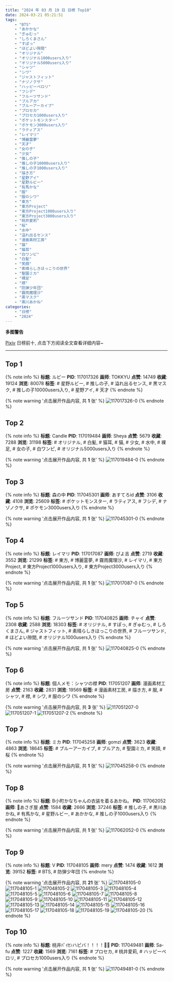 ```yaml
---
title: "2024 年 03 月 19 日 日榜 Top10"
date: 2024-03-21 05:21:51
tags:
    - "BTS"
    - "あかかな"
    - "ぎゅむっ"
    - "しろくまさん"
    - "すぽっ"
    - "ほどよい隙間"
    - "オリジナル"
    - "オリジナル1000users入り"
    - "オリジナル5000users入り"
    - "シャツ"
    - "シワ"
    - "ジャストフィット"
    - "ナゾノクサ"
    - "ハッピーペロリ"
    - "フシデ"
    - "フルーツサンド"
    - "ブルアカ"
    - "ブルーアーカイブ"
    - "プロセカ"
    - "プロセカ1000users入り"
    - "ポケットモンスター"
    - "ポケモン3000users入り"
    - "ラティアス"
    - "レイマリ"
    - "博麗霊夢"
    - "天才"
    - "女の子"
    - "少女"
    - "推しの子"
    - "推しの子10000users入り"
    - "推しの子1000users入り"
    - "描き方"
    - "星野アイ"
    - "星野ルビー"
    - "有馬かな"
    - "服"
    - "服のシワ"
    - "東方"
    - "東方Project"
    - "東方Project1000users入り"
    - "東方Project3000users入り"
    - "桃井愛莉"
    - "桜"
    - "水中"
    - "溢れ出るセンス"
    - "漫画素材工房"
    - "猫"
    - "猫耳"
    - "白ワンピ"
    - "白髪"
    - "笑顔"
    - "素晴らしきほっこりの世界"
    - "聖園ミカ"
    - "裸足"
    - "襟"
    - "防弾少年団"
    - "霧雨魔理沙"
    - "黒マスク"
    - "黒川あかね"
categories:
    - "日榜"
    - "2024"
---
```


<i class="fa fa-triangle-exclamation"></i>**多图警告**<i class="fa fa-triangle-exclamation"></i>

[Pixiv](https://www.pixiv.net/) 日榜前十, 点击下方阅读全文查看详细内容~

<!-- more -->

---

## Top 1

{% note info %}
**标题**: ルビー
**PID**: 117017326 **画师**: TOKKYU
**点赞**: 14749 **收藏**: 19124 **浏览**: 80078
**标签**: # 星野ルビー, # 推しの子, # 溢れ出るセンス, # 黒マスク, # 推しの子10000users入り, # 星野アイ, # 天才
{% endnote %}

{% note warning '点击展开作品内容, 共 **1** 张' %}
![117017326-0](https://i.pixiv.re/img-original/img/2024/03/18/00/02/43/117017326_p0.jpg)
{% endnote %}

## Top 2

{% note info %}
**标题**: Candle
**PID**: 117019484 **画师**: Sheya
**点赞**: 5679 **收藏**: 7288 **浏览**: 31198
**标签**: # オリジナル, # 白髪, # 猫耳, # 猫, # 少女, # 水中, # 裸足, # 女の子, # 白ワンピ, # オリジナル5000users入り
{% endnote %}

{% note warning '点击展开作品内容, 共 **1** 张' %}
![117019484-0](https://i.pixiv.re/img-original/img/2024/03/18/01/07/18/117019484_p0.jpg)
{% endnote %}

## Top 3

{% note info %}
**标题**: 森の中
**PID**: 117045301 **画师**: あすてろid
**点赞**: 3106 **收藏**: 4108 **浏览**: 25609
**标签**: # ポケットモンスター, # ラティアス, # フシデ, # ナゾノクサ, # ポケモン3000users入り
{% endnote %}

{% note warning '点击展开作品内容, 共 **1** 张' %}
![117045301-0](https://i.pixiv.re/img-original/img/2024/03/19/00/00/31/117045301_p0.png)
{% endnote %}

## Top 4

{% note info %}
**标题**: レイマリ
**PID**: 117017087 **画师**: ぴよ吉
**点赞**: 2719 **收藏**: 3552 **浏览**: 21299
**标签**: # 東方, # 博麗霊夢, # 霧雨魔理沙, # レイマリ, # 東方Project, # 東方Project1000users入り, # 東方Project3000users入り
{% endnote %}

{% note warning '点击展开作品内容, 共 **1** 张' %}
![117017087-0](https://i.pixiv.re/img-original/img/2024/03/18/13/20/12/117017087_p0.png)
{% endnote %}

## Top 5

{% note info %}
**标题**: フルーツサンド
**PID**: 117040825 **画师**: チャイ
**点赞**: 2308 **收藏**: 2588 **浏览**: 18303
**标签**: # オリジナル, # すぽっ, # ぎゅむっ, # しろくまさん, # ジャストフィット, # 素晴らしきほっこりの世界, # フルーツサンド, # ほどよい隙間, # オリジナル1000users入り
{% endnote %}

{% note warning '点击展开作品内容, 共 **1** 张' %}
![117040825-0](https://i.pixiv.re/img-original/img/2024/03/18/21/52/03/117040825_p0.png)
{% endnote %}

## Top 6

{% note info %}
**标题**: 個人メモ：シャツの襟
**PID**: 117051207 **画师**: 漫画素材工房
**点赞**: 2163 **收藏**: 2831 **浏览**: 19569
**标签**: # 漫画素材工房, # 描き方, # 服, # シャツ, # 襟, # シワ, # 服のシワ
{% endnote %}

{% note warning '点击展开作品内容, 共 **3** 张' %}
![117051207-0](https://i.pixiv.re/img-original/img/2024/03/19/06/00/09/117051207_p0.jpg)
![117051207-1](https://i.pixiv.re/img-original/img/2024/03/19/06/00/09/117051207_p1.jpg)
![117051207-2](https://i.pixiv.re/img-original/img/2024/03/19/06/00/09/117051207_p2.jpg)
{% endnote %}

## Top 7

{% note info %}
**标题**: ミカ
**PID**: 117045258 **画师**: gomzi
**点赞**: 3623 **收藏**: 4863 **浏览**: 18645
**标签**: # ブルーアーカイブ, # ブルアカ, # 聖園ミカ, # 笑顔, # 桜
{% endnote %}

{% note warning '点击展开作品内容, 共 **1** 张' %}
![117045258-0](https://i.pixiv.re/img-original/img/2024/03/19/00/00/22/117045258_p0.jpg)
{% endnote %}

## Top 8

{% note info %}
**标题**: B小町かなちゃんの衣装を着るあかね。
**PID**: 117062052 **画师**: 🍼あさぎ屋
**点赞**: 1584 **收藏**: 2666 **浏览**: 37246
**标签**: # 推しの子, # 黒川あかね, # 有馬かな, # 星野ルビー, # あかかな, # 推しの子1000users入り
{% endnote %}

{% note warning '点击展开作品内容, 共 **1** 张' %}
![117062052-0](https://i.pixiv.re/img-original/img/2024/03/19/18/11/50/117062052_p0.jpg)
{% endnote %}

## Top 9

{% note info %}
**标题**: V
**PID**: 117048105 **画师**: mery
**点赞**: 1474 **收藏**: 1612 **浏览**: 39152
**标签**: # BTS, # 防弾少年団
{% endnote %}

{% note warning '点击展开作品内容, 共 **21** 张' %}
![117048105-0](https://i.pixiv.re/img-original/img/2024/03/19/01/35/47/117048105_p0.png)
![117048105-1](https://i.pixiv.re/img-original/img/2024/03/19/01/35/47/117048105_p1.png)
![117048105-2](https://i.pixiv.re/img-original/img/2024/03/19/01/35/47/117048105_p2.png)
![117048105-3](https://i.pixiv.re/img-original/img/2024/03/19/01/35/47/117048105_p3.png)
![117048105-4](https://i.pixiv.re/img-original/img/2024/03/19/01/35/47/117048105_p4.png)
![117048105-5](https://i.pixiv.re/img-original/img/2024/03/19/01/35/47/117048105_p5.png)
![117048105-6](https://i.pixiv.re/img-original/img/2024/03/19/01/35/47/117048105_p6.png)
![117048105-7](https://i.pixiv.re/img-original/img/2024/03/19/01/35/47/117048105_p7.png)
![117048105-8](https://i.pixiv.re/img-original/img/2024/03/19/01/35/47/117048105_p8.png)
![117048105-9](https://i.pixiv.re/img-original/img/2024/03/19/01/35/47/117048105_p9.png)
![117048105-10](https://i.pixiv.re/img-original/img/2024/03/19/01/35/47/117048105_p10.png)
![117048105-11](https://i.pixiv.re/img-original/img/2024/03/19/01/35/47/117048105_p11.png)
![117048105-12](https://i.pixiv.re/img-original/img/2024/03/19/01/35/47/117048105_p12.png)
![117048105-13](https://i.pixiv.re/img-original/img/2024/03/19/01/35/47/117048105_p13.png)
![117048105-14](https://i.pixiv.re/img-original/img/2024/03/19/01/35/47/117048105_p14.png)
![117048105-15](https://i.pixiv.re/img-original/img/2024/03/19/01/35/47/117048105_p15.png)
![117048105-16](https://i.pixiv.re/img-original/img/2024/03/19/01/35/47/117048105_p16.png)
![117048105-17](https://i.pixiv.re/img-original/img/2024/03/19/01/35/47/117048105_p17.png)
![117048105-18](https://i.pixiv.re/img-original/img/2024/03/19/01/35/47/117048105_p18.png)
![117048105-19](https://i.pixiv.re/img-original/img/2024/03/19/01/35/47/117048105_p19.png)
![117048105-20](https://i.pixiv.re/img-original/img/2024/03/19/01/35/47/117048105_p20.png)
{% endnote %}

## Top 10

{% note info %}
**标题**: 桃井ﾊﾟｲｾﾝハピバ！！！！🎂🎉
**PID**: 117049481 **画师**: Sa-fu
**点赞**: 1227 **收藏**: 1569 **浏览**: 7161
**标签**: # プロセカ, # 桃井愛莉, # ハッピーペロリ, # プロセカ1000users入り
{% endnote %}

{% note warning '点击展开作品内容, 共 **1** 张' %}
![117049481-0](https://i.pixiv.re/img-original/img/2024/03/19/03/04/15/117049481_p0.jpg)
{% endnote %}
